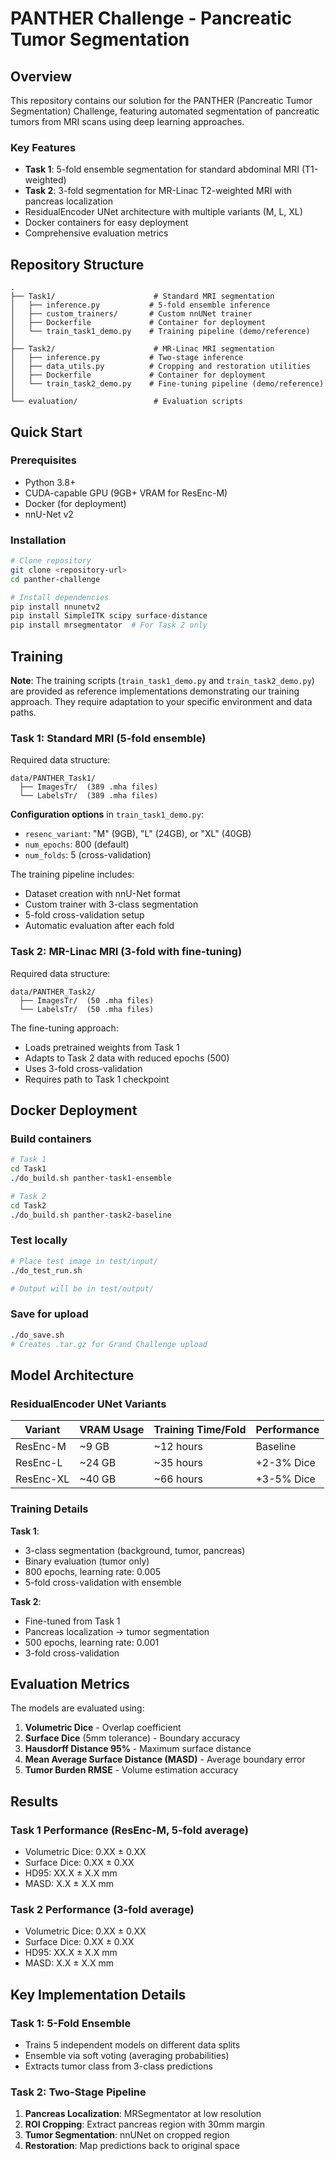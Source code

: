 
# PANTHER Challenge - Pancreatic Tumor Segmentation

## Overview

This repository contains our solution for the PANTHER (Pancreatic Tumor Segmentation) Challenge, featuring automated segmentation of pancreatic tumors from MRI scans using deep learning approaches.

### Key Features
- **Task 1**: 5-fold ensemble segmentation for standard abdominal MRI (T1-weighted)
- **Task 2**: 3-fold segmentation for MR-Linac T2-weighted MRI with pancreas localization
- ResidualEncoder UNet architecture with multiple variants (M, L, XL)
- Docker containers for easy deployment
- Comprehensive evaluation metrics

## Repository Structure

```
.
├── Task1/                      # Standard MRI segmentation
│   ├── inference.py           # 5-fold ensemble inference
│   ├── custom_trainers/       # Custom nnUNet trainer
│   ├── Dockerfile             # Container for deployment
│   └── train_task1_demo.py    # Training pipeline (demo/reference)
│
├── Task2/                      # MR-Linac MRI segmentation  
│   ├── inference.py           # Two-stage inference
│   ├── data_utils.py          # Cropping and restoration utilities
│   ├── Dockerfile             # Container for deployment
│   └── train_task2_demo.py    # Fine-tuning pipeline (demo/reference)
│
└── evaluation/                 # Evaluation scripts
```

## Quick Start

### Prerequisites
- Python 3.8+
- CUDA-capable GPU (9GB+ VRAM for ResEnc-M)
- Docker (for deployment)
- nnU-Net v2

### Installation

```bash
# Clone repository
git clone <repository-url>
cd panther-challenge

# Install dependencies
pip install nnunetv2
pip install SimpleITK scipy surface-distance
pip install mrsegmentator  # For Task 2 only
```

## Training

**Note**: The training scripts (`train_task1_demo.py` and `train_task2_demo.py`) are provided as reference implementations demonstrating our training approach. They require adaptation to your specific environment and data paths.

### Task 1: Standard MRI (5-fold ensemble)

Required data structure:
```
data/PANTHER_Task1/
  ├── ImagesTr/  (389 .mha files)
  └── LabelsTr/  (389 .mha files)
```

**Configuration options** in `train_task1_demo.py`:
- `resenc_variant`: "M" (9GB), "L" (24GB), or "XL" (40GB)
- `num_epochs`: 800 (default)
- `num_folds`: 5 (cross-validation)

The training pipeline includes:
- Dataset creation with nnU-Net format
- Custom trainer with 3-class segmentation
- 5-fold cross-validation setup
- Automatic evaluation after each fold

### Task 2: MR-Linac MRI (3-fold with fine-tuning)

Required data structure:
```
data/PANTHER_Task2/
  ├── ImagesTr/  (50 .mha files)
  └── LabelsTr/  (50 .mha files)
```

The fine-tuning approach:
- Loads pretrained weights from Task 1
- Adapts to Task 2 data with reduced epochs (500)
- Uses 3-fold cross-validation
- Requires path to Task 1 checkpoint

## Docker Deployment

### Build containers

```bash
# Task 1
cd Task1
./do_build.sh panther-task1-ensemble

# Task 2  
cd Task2
./do_build.sh panther-task2-baseline
```

### Test locally

```bash
# Place test image in test/input/
./do_test_run.sh

# Output will be in test/output/
```

### Save for upload

```bash
./do_save.sh
# Creates .tar.gz for Grand Challenge upload
```

## Model Architecture

### ResidualEncoder UNet Variants

| Variant | VRAM Usage | Training Time/Fold | Performance |
|---------|------------|-------------------|-------------|
| ResEnc-M | ~9 GB | ~12 hours | Baseline |
| ResEnc-L | ~24 GB | ~35 hours | +2-3% Dice |
| ResEnc-XL | ~40 GB | ~66 hours | +3-5% Dice |

### Training Details

**Task 1**:
- 3-class segmentation (background, tumor, pancreas)
- Binary evaluation (tumor only)
- 800 epochs, learning rate: 0.005
- 5-fold cross-validation with ensemble

**Task 2**:
- Fine-tuned from Task 1
- Pancreas localization → tumor segmentation
- 500 epochs, learning rate: 0.001
- 3-fold cross-validation

## Evaluation Metrics

The models are evaluated using:
1. **Volumetric Dice** - Overlap coefficient
2. **Surface Dice** (5mm tolerance) - Boundary accuracy
3. **Hausdorff Distance 95%** - Maximum surface distance
4. **Mean Average Surface Distance (MASD)** - Average boundary error
5. **Tumor Burden RMSE** - Volume estimation accuracy

## Results

### Task 1 Performance (ResEnc-M, 5-fold average)
- Volumetric Dice: 0.XX ± 0.XX
- Surface Dice: 0.XX ± 0.XX
- HD95: XX.X ± X.X mm
- MASD: X.X ± X.X mm

### Task 2 Performance (3-fold average)
- Volumetric Dice: 0.XX ± 0.XX
- Surface Dice: 0.XX ± 0.XX
- HD95: XX.X ± X.X mm
- MASD: X.X ± X.X mm

## Key Implementation Details

### Task 1: 5-Fold Ensemble
- Trains 5 independent models on different data splits
- Ensemble via soft voting (averaging probabilities)
- Extracts tumor class from 3-class predictions

### Task 2: Two-Stage Pipeline
1. **Pancreas Localization**: MRSegmentator at low resolution
2. **ROI Cropping**: Extract pancreas region with 30mm margin
3. **Tumor Segmentation**: nnUNet on cropped region
4. **Restoration**: Map predictions back to original space
